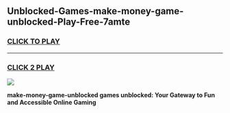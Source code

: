 
## Unblocked-Games-make-money-game-unblocked-Play-Free-7amte
<h3>
<a href="https://premium76.site?title=make-money-game-unblocked&ref=09A">CLICK TO PLAY</a></h3>
<hr>

<h3>
<a href="https://premium76.site?title=make-money-game-unblocked&ref=09A">CLICK 2 PLAY</a>
  
</h3>

<a href="https://premium76.site?title=make-money-game-unblocked&ref=09A"><img src="https://clearcache.store/games.png"></a>


**make-money-game-unblocked games unblocked: Your Gateway to Fun and Accessible Online Gaming**
